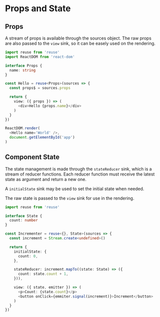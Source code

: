 # Props and State

## Props

A stream of props is available through the sources object. The raw props are also passed to the `view` sink, so it can be easely used on the rendering.

```typescript
import reuse from 'reuse'
import ReactDOM from 'react-dom'

interface Props {
  name: string
}

const Hello = reuse<Props>(sources => {
  const props$ = sources.props

  return {
    view: ({ props }) => (
      <div>Hello {props.name}</div>
    )
  }
})

ReactDOM.render(
  <Hello name='World' />,
  document.getElementById('app')
)
```

## Component State

The state management is made through the `stateReducer` sink, which is a stream of reducer functions. Each reducer function must receive the latest state as argument and return a new one.

A `initialState` sink may be used to set the initial state when needed.

The raw state is passed to the `view` sink for use in the rendering.

```typescript
import reuse from 'reuse'

interface State {
  count: number
}

const Incrementer = reuse<{}, State>(sources => {
  const increment = Stream.create<undefined>()

  return {
    initialState: {
      count: 0,
    },

    stateReducer: increment.mapTo((state: State) => ({
      count: state.count + 1,
    })),

    view: ({ state, emitter }) => (
      <p>Count: {state.count}</p>
      <button onClick={emmiter.signal(increment)}>Increment</button>
    )
  }
})
``` 